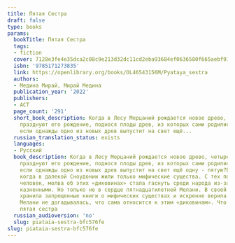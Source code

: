 ```yaml
---
title: Пятая Сестра
draft: false
type: books
params:
  bookTitle: Пятая Сестра
  tags:
  - fiction
  cover: 7128e3fe4e35dca2c08c9e213d32dc11cd2eba93684ef0636580f665aebf91e2.jpg
  isbn: '9785171273835'
  link: https://openlibrary.org/books/OL46543156M/Pyataya_sestra
  authors:
  - Медина Мирай, Мирай Медина
  publication_year: '2022'
  publishers:
  - АСТ
  page_count: '291'
  short_book_description: Когда в Лесу Мерцаний рождается новое древо, четыре сестры-стихии
    празднуют его рождение, поднося плоды древ, из которых сами родились. Но что,
    если однажды одно из новых древ выпустит на свет ещё...
  russian_translation_status: exists
  languages:
  - Русский
  book_description: Когда в Лесу Мерцаний рождается новое древо, четыре сестры-стихии
    празднуют его рождение, поднося плоды древ, из которых сами родились. Но что,
    если однажды одно из новых древ выпустит на свет ещё одну - пятую?Было время,
    когда в далекой Сноудонии жили только мифические существа. С тех пор, как пришел
    человек, молва об этих «диковинах» стала гаснуть среди народа из-за страха быть
    казненными. Но только не в сердце пятнадцатилетней Мелани. В своей комнатке она
    хранила запрещенные книги о мифических существах и искренне верила в их существование.
    Мелани не догадывалась, что сама относится к этим «диковинам». Что она и есть
    пятая сестра
  russian_audioversion: 'no'
  slug: piataia-sestra-bfc576fe
slug: piataia-sestra-bfc576fe
---
```

